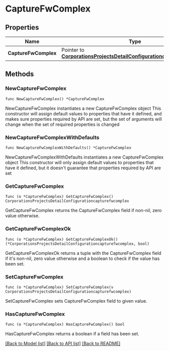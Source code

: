# CaptureFwComplex

## Properties

Name | Type | Description | Notes
------------ | ------------- | ------------- | -------------
**CaptureFwComplex** | Pointer to [**CorporationsProjectsDetailConfigurationcapturefwcomplex**](CorporationsProjectsDetailConfigurationcapturefwcomplex.md) |  | [optional] 

## Methods

### NewCaptureFwComplex

`func NewCaptureFwComplex() *CaptureFwComplex`

NewCaptureFwComplex instantiates a new CaptureFwComplex object
This constructor will assign default values to properties that have it defined,
and makes sure properties required by API are set, but the set of arguments
will change when the set of required properties is changed

### NewCaptureFwComplexWithDefaults

`func NewCaptureFwComplexWithDefaults() *CaptureFwComplex`

NewCaptureFwComplexWithDefaults instantiates a new CaptureFwComplex object
This constructor will only assign default values to properties that have it defined,
but it doesn't guarantee that properties required by API are set

### GetCaptureFwComplex

`func (o *CaptureFwComplex) GetCaptureFwComplex() CorporationsProjectsDetailConfigurationcapturefwcomplex`

GetCaptureFwComplex returns the CaptureFwComplex field if non-nil, zero value otherwise.

### GetCaptureFwComplexOk

`func (o *CaptureFwComplex) GetCaptureFwComplexOk() (*CorporationsProjectsDetailConfigurationcapturefwcomplex, bool)`

GetCaptureFwComplexOk returns a tuple with the CaptureFwComplex field if it's non-nil, zero value otherwise
and a boolean to check if the value has been set.

### SetCaptureFwComplex

`func (o *CaptureFwComplex) SetCaptureFwComplex(v CorporationsProjectsDetailConfigurationcapturefwcomplex)`

SetCaptureFwComplex sets CaptureFwComplex field to given value.

### HasCaptureFwComplex

`func (o *CaptureFwComplex) HasCaptureFwComplex() bool`

HasCaptureFwComplex returns a boolean if a field has been set.


[[Back to Model list]](../README.md#documentation-for-models) [[Back to API list]](../README.md#documentation-for-api-endpoints) [[Back to README]](../README.md)


